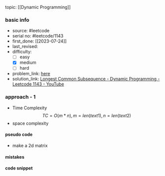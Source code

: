 topic: [[Dynamic Programming]]

### basic info
- source: #leetcode 
- serial no: #leetcode/1143 
- first_done: [[2023-07-24]]
- last_revised:
- difficulty:
	- [ ] easy
	- [x] medium
	- [ ] hard
- problem_link: [here](https://leetcode.com/problems/longest-common-subsequence/description/)
- solution_link: [Longest Common Subsequence - Dynamic Programming - Leetcode 1143 - YouTube](https://www.youtube.com/watch?v=Ua0GhsJSlWM)

### approach - 1
- Time Complexity $$TC = O(m*n), m=len(text1), n=len(text2)$$
- space complexity

#### pseudo code
- make a 2d matrix

#### mistakes

#### code snippet
```python

```